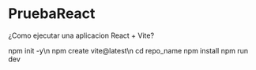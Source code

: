 # PruebaReact
¿Como ejecutar una aplicacion React + Vite?

npm init -y\n
npm create vite@latest\n
cd repo_name
npm install
npm run dev
